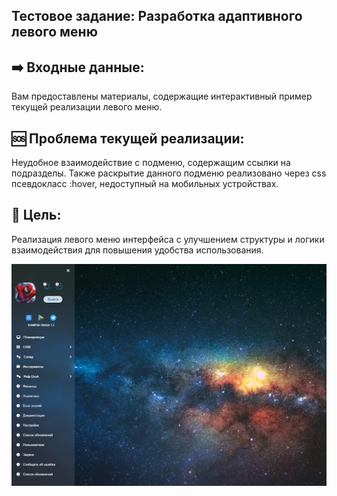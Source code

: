 ## Тестовое задание: Разработка адаптивного левого меню

## ➡️ Входные данные:
Вам предоставлены материалы, содержащие интерактивный пример текущей
реализации левого меню.

## 🆘 Проблема текущей реализации:
Неудобное взаимодействие с подменю, содержащим ссылки на подразделы. Также
раскрытие данного подменю реализовано через css псевдокласс :hover, недоступный
на мобильных устройствах.

## 🎯 Цель:
Реализация левого меню интерфейса с улучшением структуры и логики
взаимодействия для повышения удобства использования.

![screenshot](./pics/screenshot.png)